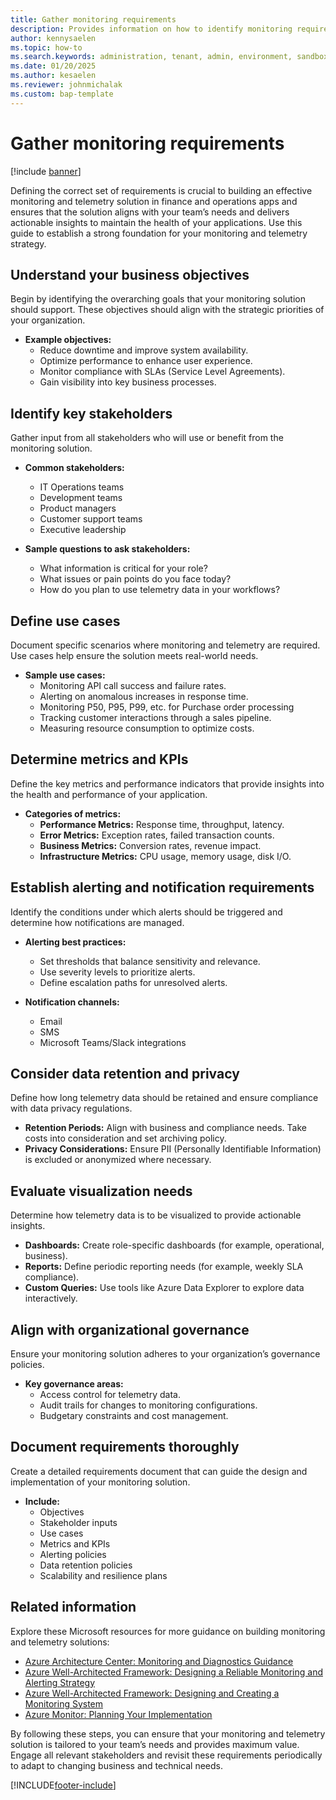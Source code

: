 ```yaml
---
title: Gather monitoring requirements
description: Provides information on how to identify monitoring requirements.  
author: kennysaelen
ms.topic: how-to
ms.search.keywords: administration, tenant, admin, environment, sandbox, telemetry
ms.date: 01/20/2025
ms.author: kesaelen
ms.reviewer: johnmichalak
ms.custom: bap-template
---
```


# Gather monitoring requirements

[!include [banner](../includes/banner.md)]

Defining the correct set of requirements is crucial to building an effective monitoring and telemetry solution in finance and operations apps and ensures that the solution aligns with your team’s needs and delivers actionable insights to maintain the health of your applications. Use this guide to establish a strong foundation for your monitoring and telemetry strategy.

## Understand your business objectives

Begin by identifying the overarching goals that your monitoring solution should support. These objectives should align with the strategic priorities of your organization.

- **Example objectives:**
  - Reduce downtime and improve system availability.
  - Optimize performance to enhance user experience.
  - Monitor compliance with SLAs (Service Level Agreements).
  - Gain visibility into key business processes.

## Identify key stakeholders

Gather input from all stakeholders who will use or benefit from the monitoring solution.

- **Common stakeholders:**
  - IT Operations teams
  - Development teams
  - Product managers
  - Customer support teams
  - Executive leadership

- **Sample questions to ask stakeholders:**
  - What information is critical for your role?
  - What issues or pain points do you face today?
  - How do you plan to use telemetry data in your workflows?

## Define use cases

Document specific scenarios where monitoring and telemetry are required. Use cases help ensure the solution meets real-world needs.

- **Sample use cases:**
  - Monitoring API call success and failure rates.
  - Alerting on anomalous increases in response time.
  - Monitoring P50, P95, P99, etc. for Purchase order processing
  - Tracking customer interactions through a sales pipeline.
  - Measuring resource consumption to optimize costs.

## Determine metrics and KPIs

Define the key metrics and performance indicators that provide insights into the health and performance of your application.

- **Categories of metrics:**
  - **Performance Metrics:** Response time, throughput, latency.
  - **Error Metrics:** Exception rates, failed transaction counts.
  - **Business Metrics:** Conversion rates, revenue impact.
  - **Infrastructure Metrics:** CPU usage, memory usage, disk I/O.

## Establish alerting and notification requirements

Identify the conditions under which alerts should be triggered and determine how notifications are managed.

- **Alerting best practices:**
  - Set thresholds that balance sensitivity and relevance.
  - Use severity levels to prioritize alerts.
  - Define escalation paths for unresolved alerts.

- **Notification channels:**
  - Email
  - SMS
  - Microsoft Teams/Slack integrations

## Consider data retention and privacy

Define how long telemetry data should be retained and ensure compliance with data privacy regulations.

- **Retention Periods:** Align with business and compliance needs. Take costs into consideration and set archiving policy.
- **Privacy Considerations:** Ensure PII (Personally Identifiable Information) is excluded or anonymized where necessary.

## Evaluate visualization needs

Determine how telemetry data is to be visualized to provide actionable insights.

- **Dashboards:** Create role-specific dashboards (for example, operational, business).
- **Reports:** Define periodic reporting needs (for example, weekly SLA compliance).
- **Custom Queries:** Use tools like Azure Data Explorer to explore data interactively.

## Align with organizational governance

Ensure your monitoring solution adheres to your organization’s governance policies.

- **Key governance areas:**
  - Access control for telemetry data.
  - Audit trails for changes to monitoring configurations.
  - Budgetary constraints and cost management.

## Document requirements thoroughly

Create a detailed requirements document that can guide the design and implementation of your monitoring solution.

- **Include:**
  - Objectives
  - Stakeholder inputs
  - Use cases
  - Metrics and KPIs
  - Alerting policies
  - Data retention policies
  - Scalability and resilience plans

## Related information

Explore these Microsoft resources for more guidance on building monitoring and telemetry solutions:

- [Azure Architecture Center: Monitoring and Diagnostics Guidance](/azure/architecture/best-practices/monitoring)
- [Azure Well-Architected Framework: Designing a Reliable Monitoring and Alerting Strategy](/azure/well-architected/reliability/monitoring-alerting-strategy)
- [Azure Well-Architected Framework: Designing and Creating a Monitoring System](/azure/well-architected/operational-excellence/observability)
- [Azure Monitor: Planning Your Implementation](/azure/azure-monitor/best-practices-plan)

By following these steps, you can ensure that your monitoring and telemetry solution is tailored to your team’s needs and provides maximum value. Engage all relevant stakeholders and revisit these requirements periodically to adapt to changing business and technical needs.

[!INCLUDE[footer-include](../../../includes/footer-banner.md)]
